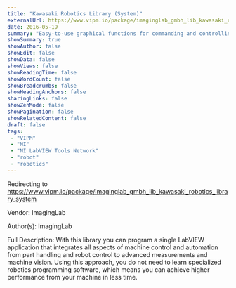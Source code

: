 ```yaml
---
title: "Kawasaki Robotics Library (System)"
externalUrl: https://www.vipm.io/package/imaginglab_gmbh_lib_kawasaki_robotics_library_system
date: 2016-05-19
summary: "Easy-to-use graphical functions for commanding and controlling Kawasaki robotics directly from the NI LabVIEW graphical development environment."
showSummary: true
showAuthor: false
showEdit: false
showData: false
showViews: false
showReadingTime: false
showWordCount: false
showBreadcrumbs: false
showHeadingAnchors: false
sharingLinks: false
showZenMode: false
showPagination: false
showRelatedContent: false
draft: false
tags:
 - "VIPM"
 - "NI"
 - "NI LabVIEW Tools Network"
 - "robot"
 - "robotics"
---
```


Redirecting to https://www.vipm.io/package/imaginglab_gmbh_lib_kawasaki_robotics_library_system

Vendor: ImagingLab

Author(s): ImagingLab
 
Full Description:
With this library you can program a single LabVIEW application that integrates all aspects of machine control and automation from part handling and robot control to advanced measurements and machine vision. Using this approach, you do not need to learn specialized robotics programming software, which means you can achieve higher performance from your machine in less time.